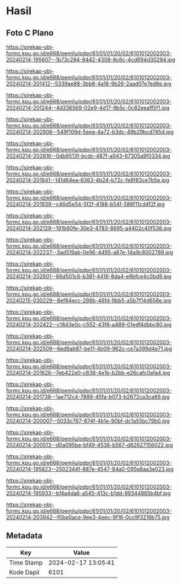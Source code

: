 # Hasil

## Foto C Plano

https://sirekap-obj-formc.kpu.go.id/e668/pemilu/pdpr/61/01/01/20/02/6101012002003-20240214-195607--1b73c284-8442-4308-8c6c-4cd694d30294.jpg

https://sirekap-obj-formc.kpu.go.id/e668/pemilu/pdpr/61/01/01/20/02/6101012002003-20240214-201412--5339ae88-3bb8-4a18-9b26-2aad07e7ed8e.jpg

https://sirekap-obj-formc.kpu.go.id/e668/pemilu/pdpr/61/01/01/20/02/6101012002003-20240214-201244--4d336569-02e9-4d17-9b5c-0c82eeaff5f1.jpg

https://sirekap-obj-formc.kpu.go.id/e668/pemilu/pdpr/61/01/01/20/02/6101012002003-20240214-202906--549f109d-5eea-4a72-b3dc-49b29bcd785d.jpg

https://sirekap-obj-formc.kpu.go.id/e668/pemilu/pdpr/61/01/01/20/02/6101012002003-20240214-202816--0db9513f-bcdc-487f-a943-67305a9f0334.jpg

https://sirekap-obj-formc.kpu.go.id/e668/pemilu/pdpr/61/01/01/20/02/6101012002003-20240214-201841--141d64ea-6363-4b24-b72c-fe8f83ce7b5e.jpg

https://sirekap-obj-formc.kpu.go.id/e668/pemilu/pdpr/61/01/01/20/02/6101012002003-20240214-201939--c46d5e54-5f2f-4188-b54f-586f11cd4f2f.jpg

https://sirekap-obj-formc.kpu.go.id/e668/pemilu/pdpr/61/01/01/20/02/6101012002003-20240214-202129--191b60fe-30e3-4783-8695-a4402c40f536.jpg

https://sirekap-obj-formc.kpu.go.id/e668/pemilu/pdpr/61/01/01/20/02/6101012002003-20240214-202237--3ad519ab-0e96-4495-a87e-14a9c8002789.jpg

https://sirekap-obj-formc.kpu.go.id/e668/pemilu/pdpr/61/01/01/20/02/6101012002003-20240214-202601--66d501c6-b381-4416-8da4-e9bfce4c0bd9.jpg

https://sirekap-obj-formc.kpu.go.id/e668/pemilu/pdpr/61/01/01/20/02/6101012002003-20240215-030229--8ef84ecc-298b-46fd-9bb5-a5b7f14d658e.jpg

https://sirekap-obj-formc.kpu.go.id/e668/pemilu/pdpr/61/01/01/20/02/6101012002003-20240214-202422--c1843e0c-c552-43f8-a489-01edf4dbbc80.jpg

https://sirekap-obj-formc.kpu.go.id/e668/pemilu/pdpr/61/01/01/20/02/6101012002003-20240214-202509--6ed9ab87-be11-4b09-962c-ce7a399d4e71.jpg

https://sirekap-obj-formc.kpu.go.id/e668/pemilu/pdpr/61/01/01/20/02/6101012002003-20240214-201626--7eb422e0-c838-4e1b-b2bb-e26cafc0afa4.jpg

https://sirekap-obj-formc.kpu.go.id/e668/pemilu/pdpr/61/01/01/20/02/6101012002003-20240214-201738--1ae712c4-7889-45fa-b073-b2672ca3ca89.jpg

https://sirekap-obj-formc.kpu.go.id/e668/pemilu/pdpr/61/01/01/20/02/6101012002003-20240214-200007--5033c767-874f-4b1e-90bf-dc1a55bc79b0.jpg

https://sirekap-obj-formc.kpu.go.id/e668/pemilu/pdpr/61/01/01/20/02/6101012002003-20240214-200513--d0a095be-bf49-4538-b567-d82627156022.jpg

https://sirekap-obj-formc.kpu.go.id/e668/pemilu/pdpr/61/01/01/20/02/6101012002003-20240214-195823--2502344f-887e-4547-84a0-095e8aa3e023.jpg

https://sirekap-obj-formc.kpu.go.id/e668/pemilu/pdpr/61/01/01/20/02/6101012002003-20240214-195933--bf4a4da6-a545-413c-b1dd-99344865b4bf.jpg

https://sirekap-obj-formc.kpu.go.id/e668/pemilu/pdpr/61/01/01/20/02/6101012002003-20240214-203942--f0be0ace-9ee3-4eec-9f16-0cc9f3216b75.jpg


## Metadata

| Key        | Value               |
| ---------- | ------------------- |
| Time Stamp | 2024-02-17 13:05:41 |
| Kode Dapil | 6101                |



